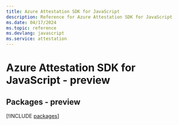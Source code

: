 ```yaml
---
title: Azure Attestation SDK for JavaScript
description: Reference for Azure Attestation SDK for JavaScript
ms.date: 04/17/2024
ms.topic: reference
ms.devlang: javascript
ms.service: attestation
---
```

# Azure Attestation SDK for JavaScript - preview
## Packages - preview
[!INCLUDE [packages](attestation-index.md)]